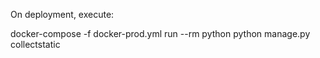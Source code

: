 On deployment, execute:

docker-compose -f docker-prod.yml run --rm python python manage.py collectstatic